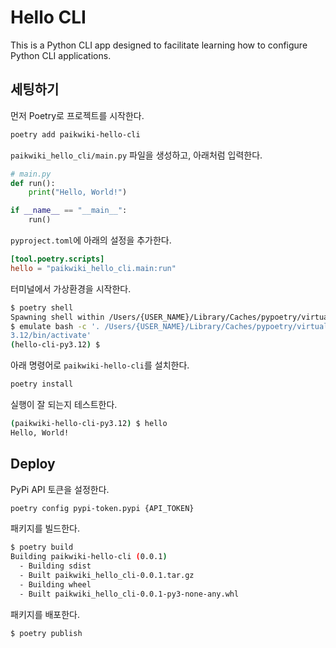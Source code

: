 # Hello CLI

This is a Python CLI app designed to facilitate learning how to configure Python CLI applications.

## 세팅하기

먼저 Poetry로 프로젝트를 시작한다.

```sh
poetry add paikwiki-hello-cli
```

`paikwiki_hello_cli/main.py` 파일을 생성하고, 아래처럼 입력한다.

```py
# main.py
def run():
    print("Hello, World!")

if __name__ == "__main__":
    run()
```

`pyproject.toml`에 아래의 설정을 추가한다.

```toml
[tool.poetry.scripts]
hello = "paikwiki_hello_cli.main:run"
```

터미널에서 가상환경을 시작한다.

```sh
$ poetry shell
Spawning shell within /Users/{USER_NAME}/Library/Caches/pypoetry/virtualenvs/paikwiki-hello-cli-{HASH}-py3.123.12
$ emulate bash -c '. /Users/{USER_NAME}/Library/Caches/pypoetry/virtualenvs/paikwiki-hello-cli-{HASH}-py3.12
3.12/bin/activate'
(hello-cli-py3.12) $
```

아래 명령어로 `paikwiki-hello-cli`를 설치한다.

```sh
poetry install
```

실행이 잘 되는지 테스트한다.

```sh
(paikwiki-hello-cli-py3.12) $ hello
Hello, World!
```

## Deploy

PyPi API 토큰을 설정한다.

```sh
poetry config pypi-token.pypi {API_TOKEN}
```

패키지를 빌드한다.

```sh
$ poetry build
Building paikwiki-hello-cli (0.0.1)
  - Building sdist
  - Built paikwiki_hello_cli-0.0.1.tar.gz
  - Building wheel
  - Built paikwiki_hello_cli-0.0.1-py3-none-any.whl
```

패키지를 배포한다.

```sh
$ poetry publish
```
